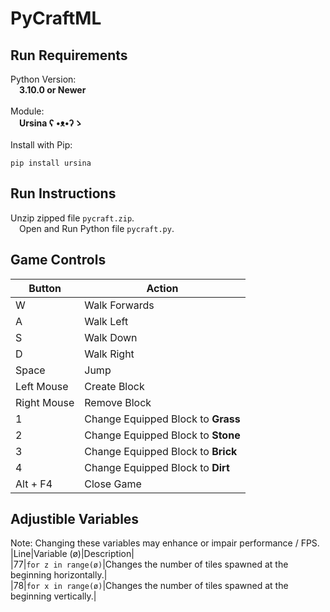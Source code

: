 # PyCraftML
## Run Requirements  
Python Version:  
&emsp;**3.10.0 or Newer**  
<br/>
Module:  
&emsp;**Ursina ʕ •ᴥ•ʔゝ**  
<br/>
Install with Pip:  
```  
pip install ursina  
```  
## Run Instructions  
Unzip zipped file ```pycraft.zip```.  
&emsp;Open and Run Python file ```pycraft.py```.  
## Game Controls  
|Button|Action|  
|----|-----|  
|W|Walk Forwards|  
|A|Walk Left|  
|S|Walk Down|  
|D|Walk Right|  
|Space|Jump|  
|Left Mouse|Create Block|  
|Right Mouse|Remove Block|  
|1|Change Equipped Block to **Grass**|  
|2|Change Equipped Block to **Stone**|  
|3|Change Equipped Block to **Brick**|  
|4|Change Equipped Block to **Dirt**|  
|Alt + F4|Close Game|  
## Adjustible Variables  
Note: Changing these variables may enhance or impair performance / FPS.  
|Line|Variable (ø)|Description|  
|77|```for z in range(ø)```|Changes the number of tiles spawned at the beginning horizontally.|  
|78|```for x in range(ø)```|Changes the number of tiles spawned at the beginning vertically.|  
